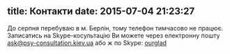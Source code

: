 title: Контакти
date: 2015-07-04 21:23:27
---
До серпня перебуваю в м. Берлін, тому телефон тимчасово не працює. Записатись на Skype-косультацію Ви можете через електронну пошту <ask@psy-consultation.kiev.ua> або ж по Skype: [ourglad](skype:ourglad?call)
